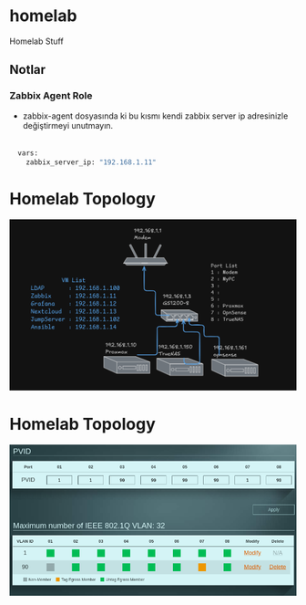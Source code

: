 # homelab
Homelab Stuff

## Notlar

### Zabbix Agent Role

- zabbix-agent dosyasında ki bu kısmı kendi zabbix server ip adresinizle değiştirmeyi unutmayın.
```bash

  vars:
    zabbix_server_ip: "192.168.1.11"
```

#  Homelab Topology
![topology](img/topology.png)
 
#  Homelab Topology
![topology](img/vlan.png)
 